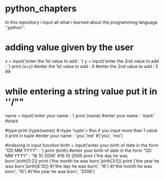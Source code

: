 # python_chapters
In this repository i input all what i learned about the programming language ''python''.

# adding value given by the user
x = input('enter the 1st value to add : ')
y = input('enter the 2nd value to add : ')
print (x+y)
#enter the 1st value to add : 4
#enter the 2nd value to add : 5
#9

# while entering a string value put it in ''/""
name = input('enter your name : ')
print (name)
#enter your name : 'stark'
#stark

#type
print (type(name))
#<type 'tuple'>
#so if you input more than 1 value it print in tuple
#enter your name : 'you','me'
#('you', 'me')

#indexing in input function
birth = input('enter your birth of date in the form "DD MM YYYY" : ')
print (birth)
#enter your birth of date in the form "DD MM YYYY" : '16 10 2006'
#16 10 2006
print ('the day he was born',birth[0:2])
print ('the month he was born',birth[3:5])
print ('the year he was born',birth[6:10])
#('the day he was born', '16')
#('the month he was born', '10')
#('the year he was born', '2006')

